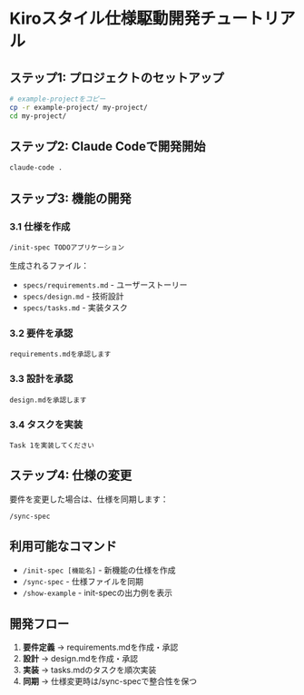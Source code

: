 # Kiroスタイル仕様駆動開発チュートリアル

## ステップ1: プロジェクトのセットアップ

```bash
# example-projectをコピー
cp -r example-project/ my-project/
cd my-project/
```

## ステップ2: Claude Codeで開発開始

```bash
claude-code .
```

## ステップ3: 機能の開発

### 3.1 仕様を作成

```
/init-spec TODOアプリケーション
```

生成されるファイル：
- `specs/requirements.md` - ユーザーストーリー
- `specs/design.md` - 技術設計
- `specs/tasks.md` - 実装タスク

### 3.2 要件を承認

```
requirements.mdを承認します
```

### 3.3 設計を承認

```
design.mdを承認します
```

### 3.4 タスクを実装

```
Task 1を実装してください
```

## ステップ4: 仕様の変更

要件を変更した場合は、仕様を同期します：

```
/sync-spec
```

## 利用可能なコマンド

- `/init-spec [機能名]` - 新機能の仕様を作成
- `/sync-spec` - 仕様ファイルを同期
- `/show-example` - init-specの出力例を表示

## 開発フロー

1. **要件定義** → requirements.mdを作成・承認
2. **設計** → design.mdを作成・承認
3. **実装** → tasks.mdのタスクを順次実装
4. **同期** → 仕様変更時は/sync-specで整合性を保つ
